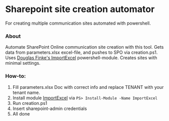 # Sharepoint site creation automator

For creating multiple communication sites automated with powershell.

### About
Automate SharePoint Online communication site creation with this tool.
Gets data from parameters.xlsx excel-file, and pushes to SPO via creation.ps1. Uses [Douglas Finke's ImportExcel](https://github.com/dfinke/ImportExcel) powershell-module. Creates sites with minimal settings.

### How-to:
1. Fill parameters.xlsx Doc with correct info and replace TENANT with your tenant name.
2. Install module [ImportExcel](https://www.powershellgallery.com/packages/ImportExcel/7.3.0) via ```PS> Install-Module -Name ImportExcel```
3. Run creation.ps1
4. Insert sharepoint-admin credentials
5. All done
